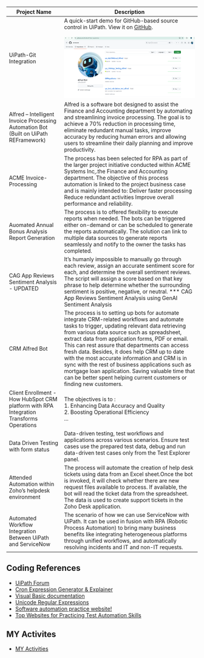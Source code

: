 | **Project Name** | **Description** |
| --- | --- |
| UiPath-Git Integration | A quick-start demo for GitHub-based source control in UiPath. View it on <a href="https://github.com/alfredbot01?tab=repositories">GitHub</a>. <br><br> ![alt_text](https://github.com/bacdillon/AutomationTesting/blob/main/others.png) |
| Alfred – Intelligent Invoice Processing Automation Bot (Built on UiPath REFramework) | Alfred is a software bot designed to assist the Finance and Accounting department by automating and streamlining invoice processing. The goal is to achieve a 70% reduction in processing time, eliminate redundant manual tasks, improve accuracy by reducing human errors and allowing users to streamline their daily planning and improve productivity.|
| ACME Invoice-Processing | The process has been selected for RPA as part of the larger project initiative conducted within ACME Systems Inc,.the Finance and Accounting department. The objective of this process automation is linked to the project business case and is mainly intended to: Deliver faster processing Reduce redundant activities Improve overall performance and reliability.|
|Auomated Annual Bonus Analysis Report Generation| The process is to offered flexibility to execute reports when needed. The bots can be triggered either on-demand or can be scheduled to generate the reports automatically. The solution can link to multiple data sources to generate reports seamlessly and notify to the owner the tasks has completed.  |
| CAG App Reviews Sentiment Analysis - UPDATED | It’s humanly impossible to manually go through each review, assign an accurate sentiment score for each, and determine the overall sentiment reviews. The script will assign a score based on that key phrase to help determine whether the surrounding sentiment is positive, negative, or neutral. *** CAG App Reviews Sentiment Analysis using GenAI Sentiment Analysis|
| CRM Alfred Bot | The process is to setting up bots for automate integrate CRM-related workflows and automate tasks to trigger, updating relevant data retrieving from various data source such as spreadsheet, extract data from application forms, PDF or email. This can rest assure that departments can access fresh data. Besides, it does help CRM up to date with the most accurate information and CRM is in sync with the rest of business applications such as mortgage loan application. Saving valuable time that can be better spent helping current customers or finding new customers.|
| Client Enrollment - How HubSpot CRM platform with RPA Integration Transforms Operations | The objectives is to : <br> 1. Enhancing Data Accuracy and Quality <br> 2. Boosting Operational Efficiency <br> ...|
| Data Driven Testing with form status | Data-driven testing, test workflows and applications across various scenarios. Ensure test cases use the prepared test data, debug and run data-driven test cases only from the Test Explorer panel. |
| Attended Automation within Zoho’s helpdesk environment| The process will automate the creation of help desk tickets using data from an Excel sheet.Once the bot is invoked, it will check whether there are new request files available to process. If available, the bot will read the ticket data from the spreadsheet. The data is used to create support tickets in the Zoho Desk application. |
| Automated Workflow Integration Between UiPath and ServiceNow | The scenario of how we can use ServiceNow with UiPath. It can be used in fusion with RPA (Robotic Process Automation) to bring many business benefits like integrating heterogeneous platforms through unified workflows, and automatically resolving incidents and IT and non-IT requests.|

## Coding References
- [UiPath Forum](https://forum.uipath.com/)
- [Cron Expression Generator & Explainer](https://www.freeformatter.com/cron-expression-generator-quartz.html)
- [Visual Basic documentation](https://learn.microsoft.com/en-us/dotnet/visual-basic/)
- [Unicode Regular Expressions](https://www.regular-expressions.info/unicode.html)
- [Software automation practice website!](https://practice-automation.com/)
- [Top Websites for Practicing Test Automation Skills](https://medium.com/@ayhanmet/top-websites-for-practicing-test-automation-skills-4f8cb1a27d14)

## MY Activites

- [MY Activities](https://github.com/bacdillon/MY-activities) <br><br>
<!---
[![IMAGE ALT TEXT HERE](https://github.com/bacdillon/MY-activities/blob/main/img/main%20page.jpg)](https://bacdillon.github.io/MY-activities/index.html)

- [x] #739
- [x] https://github.com/octo-org/octo-repo/issues/740
- [ ] Add delight to the experience when all tasks are complete :tada:
-->

